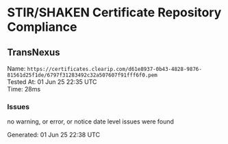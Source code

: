 # STIR/SHAKEN Certificate Repository Compliance

## TransNexus

Name: `https://certificates.clearip.com/d61e8937-0b43-4828-9876-81561d25f1de/6797f31283492c32a507607f91fff6f0.pem`\
Tested At: 01 Jun 25 22:35 UTC\
Time: 28ms

### Issues

no warning, or error, or notice date level issues were found

Generated: 01 Jun 25 22:38 UTC